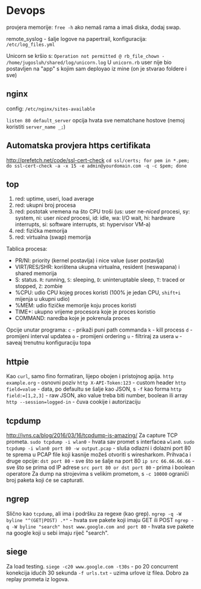 # Devops

provjera memorije: `free -h`
ako nemaš rama a imaš diska, dodaj swap.

remote_syslog - šalje logove na papertrail, konfiguracija: `/etc/log_files.yml`

Unicorn se kršio s:
`Operation not permitted @ rb_file_chown - /home/jugosluh/shared/log/unicorn.log`
U `unicorn.rb` user nije bio postavljen na "app" s kojim sam deployao iz mine (on je stvarao foldere i sve)

## nginx
config: `/etc/nginx/sites-available`

`listen 80 default_server` opcija hvata sve nematchane hostove (nemoj koristiti `server_name _;`)

## Automatska provjera https certifikata
http://prefetch.net/code/ssl-cert-check
`cd ssl/certs; for pem in *.pem; do ssl-cert-check -a -x 15 -e admin@yourdomain.com -q -c $pem; done`


## top
1. red: uptime, useri, load average
2. red: ukupni broj procesa
3. red: postotak vremena na što CPU troši (us: user ne-_niced_ procesi, sy: system, ni: user _niced_ procesi, id: idle, wa: I/O wait, hi: hardware interrupts, si: software interrupts, st: hypervisor VM-a)
4. red: fizička memorija
5. red: virtualna (swap) memorija

Tablica procesa:
* PR/NI: priority (kernel postavlja) i nice value (user postavlja)
* VIRT/RES/SHR: korištena ukupna virtualna, resident (neswapana) i shared memorija
* S: status. `R`: running, `S`: sleeping, `D`: uninteruptable sleep, `T`: traced or stopped, `Z`: zombie
* %CPU: udio CPU kojeg proces koristi (100% je jedan CPU, `shift+i` mijenja u ukupni udio)
* %MEM: udio fizičke memorije koju proces koristi
* TIME+: ukupno vrijeme procesora koje je proces koristio
* COMMAND: naredba koje je pokrenula proces

Opcije unutar programa:
`c` - prikaži puni path commanda
`k` - kill process
`d` - promijeni interval updatea
`o` - promijeni ordering
`u` - filtriraj za usera
`w` - saveaj trenutnu konfiguraciju topa

## httpie
Kao `curl`, samo fino formatiran, lijepo obojen i pristojnog apija.
`http example.org` - osnovni poziv
`http X-API-Token:123` - custom header
`http field=value` - data, po defaultu se šalje kao JSON, s `-f` kao forma
`http field:=[1,2,3]` - raw JSON, ako value treba biti number, boolean ili array
`http --session=logged-in` - čuva cookije i autorizaciju

## tcpdump
http://jvns.ca/blog/2016/03/16/tcpdump-is-amazing/
Za capture TCP prometa.
`sudo tcpdump -i wlan0` - hvata sav promet s interfacea `wlan0`.
`sudo tcpdump -i wlan0 port 80 -w output.pcap` - sluša odlazni i dolazni port 80 te sprema u PCAP file koji kasnije možeš otvoriti s wiresharkom. Prihvaća i druge opcije:
`dst port 80` - sve što se šalje na port 80
`ip src 66.66.66.66` - sve što se prima od IP adrese
`src port 80 or dst port 80` - prima i boolean operatore
Za dump na strojevima s velikim prometom, s `-c 10000` ograniči broj paketa koji će se capturati.

## ngrep
Slično kao `tcpdump`, ali ima i podršku za regexe (kao grep).
`ngrep -q -W byline "^(GET|POST) .*"` - hvata sve pakete koji imaju GET ili POST
`ngrep -q -W byline "search" host www.google.com and port 80` - hvata sve pakete na google koji u sebi imaju riječ "search".

## siege
Za load testing.
`siege -c20 www.google.com -t30s` - po 20 concurrent konekcija idućih 30 sekunda
`-f urls.txt` - uzima urlove iz filea. Dobro za replay prometa iz logova.
